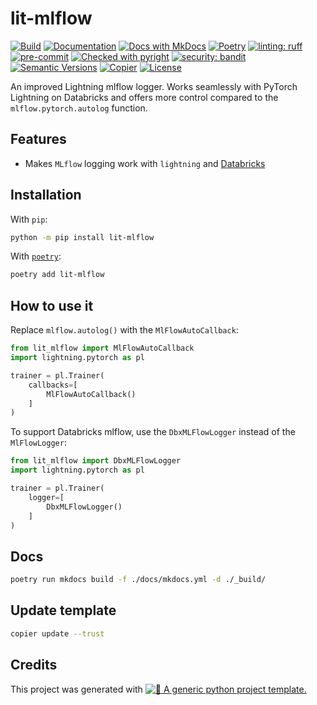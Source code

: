 # lit-mlflow


[![Build](https://github.com/twsl/lit-mlflow/actions/workflows/build.yaml/badge.svg)](https://github.com/twsl/lit-mlflow/actions/workflows/build.yaml)
[![Documentation](https://github.com/twsl/lit-mlflow/actions/workflows/docs.yaml/badge.svg)](https://github.com/twsl/lit-mlflow/actions/workflows/docs.yaml)
[![Docs with MkDocs](https://img.shields.io/badge/MkDocs-docs?style=flat&logo=materialformkdocs&logoColor=white&color=%23526CFE)](https://squidfunk.github.io/mkdocs-material/)
[![Poetry](https://img.shields.io/endpoint?url=https://python-poetry.org/badge/v0.json)](https://python-poetry.org/)
[![linting: ruff](https://img.shields.io/endpoint?url=https://raw.githubusercontent.com/astral-sh/ruff/main/assets/badge/v2.json)](https://github.com/astral-sh/ruff)
[![pre-commit](https://img.shields.io/badge/pre--commit-enabled-brightgreen?logo=pre-commit)](.pre-commit-config.yaml)
[![Checked with pyright](https://microsoft.github.io/pyright/img/pyright_badge.svg)](https://microsoft.github.io/pyright/)
[![security: bandit](https://img.shields.io/badge/security-bandit-yellow.svg)](https://github.com/PyCQA/bandit)
[![Semantic Versions](https://img.shields.io/badge/%20%20%F0%9F%93%A6%F0%9F%9A%80-semantic--versions-e10079.svg)](https://github.com/twsl/lit-mlflow/releases)
[![Copier](https://img.shields.io/endpoint?url=https://raw.githubusercontent.com/copier-org/copier/master/img/badge/badge-grayscale-border.json)](https://github.com/copier-org/copier)
[![License](https://img.shields.io/badge/license-MIT-blue)](LICENSE)


An improved Lightning mlflow logger. Works seamlessly with PyTorch Lightning on Databricks and offers more control compared to the `mlflow.pytorch.autolog` function.


## Features

- Makes `MLflow` logging work with `lightning` and [Databricks](https://www.databricks.com/)


## Installation

With `pip`:
```bash
python -m pip install lit-mlflow
```

With [`poetry`](https://python-poetry.org/):
```bash
poetry add lit-mlflow
```


## How to use it
Replace `mlflow.autolog()` with the `MlFlowAutoCallback`:

```python
from lit_mlflow import MlFlowAutoCallback
import lightning.pytorch as pl

trainer = pl.Trainer(
    callbacks=[
        MlFlowAutoCallback()
    ]
)
```

To support Databricks mlflow, use the `DbxMLFlowLogger` instead of the `MlFlowLogger`:

```python
from lit_mlflow import DbxMLFlowLogger
import lightning.pytorch as pl

trainer = pl.Trainer(
    logger=[
        DbxMLFlowLogger()
    ]
)
```

## Docs

```bash
poetry run mkdocs build -f ./docs/mkdocs.yml -d ./_build/
```


## Update template

```bash
copier update --trust
```


## Credits

This project was generated with [![🚀 A generic python project template.](https://img.shields.io/badge/python--project--template-%F0%9F%9A%80-brightgreen)](https://github.com/twsl/python-project-template)
